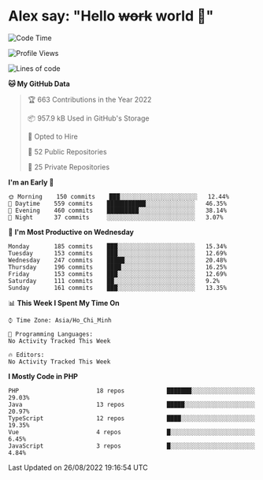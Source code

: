 # Alex say: "Hello ~~work~~ world 🐾"

<!--START_SECTION:waka-->
![Code Time](http://img.shields.io/badge/Code%20Time-838%20hrs%2047%20mins-blue)

![Profile Views](http://img.shields.io/badge/Profile%20Views-1-blue)

![Lines of code](https://img.shields.io/badge/From%20Hello%20World%20I%27ve%20Written-1%20Million%20lines%20of%20code-blue)

**🐱 My GitHub Data** 

> 🏆 663 Contributions in the Year 2022
 > 
> 📦 957.9 kB Used in GitHub's Storage 
 > 
> 💼 Opted to Hire
 > 
> 📜 52 Public Repositories 
 > 
> 🔑 25 Private Repositories  
 > 
**I'm an Early 🐤** 

```text
🌞 Morning    150 commits    ███░░░░░░░░░░░░░░░░░░░░░░   12.44% 
🌆 Daytime    559 commits    ███████████░░░░░░░░░░░░░░   46.35% 
🌃 Evening    460 commits    █████████░░░░░░░░░░░░░░░░   38.14% 
🌙 Night      37 commits     ░░░░░░░░░░░░░░░░░░░░░░░░░   3.07%

```
📅 **I'm Most Productive on Wednesday** 

```text
Monday       185 commits    ███░░░░░░░░░░░░░░░░░░░░░░   15.34% 
Tuesday      153 commits    ███░░░░░░░░░░░░░░░░░░░░░░   12.69% 
Wednesday    247 commits    █████░░░░░░░░░░░░░░░░░░░░   20.48% 
Thursday     196 commits    ████░░░░░░░░░░░░░░░░░░░░░   16.25% 
Friday       153 commits    ███░░░░░░░░░░░░░░░░░░░░░░   12.69% 
Saturday     111 commits    ██░░░░░░░░░░░░░░░░░░░░░░░   9.2% 
Sunday       161 commits    ███░░░░░░░░░░░░░░░░░░░░░░   13.35%

```


📊 **This Week I Spent My Time On** 

```text
⌚︎ Time Zone: Asia/Ho_Chi_Minh

💬 Programming Languages: 
No Activity Tracked This Week

🔥 Editors: 
No Activity Tracked This Week

```

**I Mostly Code in PHP** 

```text
PHP                      18 repos            ███████░░░░░░░░░░░░░░░░░░   29.03% 
Java                     13 repos            █████░░░░░░░░░░░░░░░░░░░░   20.97% 
TypeScript               12 repos            ████░░░░░░░░░░░░░░░░░░░░░   19.35% 
Vue                      4 repos             █░░░░░░░░░░░░░░░░░░░░░░░░   6.45% 
JavaScript               3 repos             █░░░░░░░░░░░░░░░░░░░░░░░░   4.84%

```



 Last Updated on 26/08/2022 19:16:54 UTC
<!--END_SECTION:waka-->
